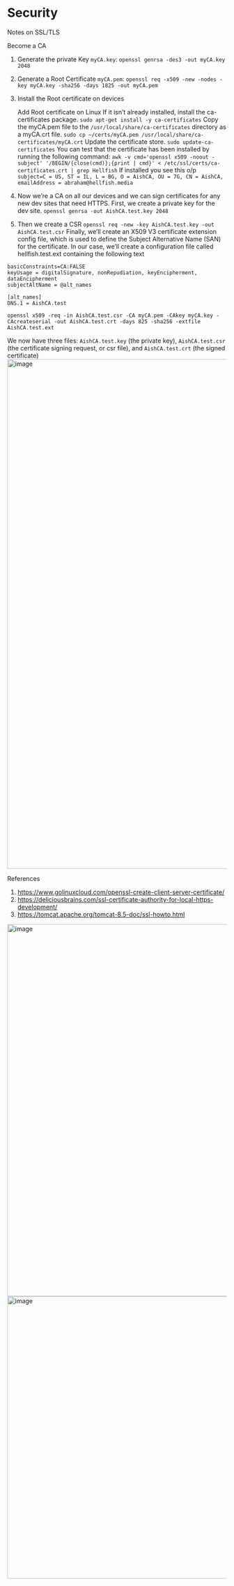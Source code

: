 # Security
Notes on SSL/TLS

Become a CA
1. Generate the private Key `myCA.key`:  `openssl genrsa -des3 -out myCA.key 2048`
2. Generate a Root Certificate `myCA.pem`:  `openssl req -x509 -new -nodes -key myCA.key -sha256 -days 1825 -out myCA.pem`
3. Install the Root certificate on devices

   Add Root certificate on Linux
    If it isn’t already installed, install the ca-certificates package.
    `sudo apt-get install -y ca-certificates`
    Copy the myCA.pem file to the `/usr/local/share/ca-certificates` directory as a myCA.crt file.
    `sudo cp ~/certs/myCA.pem /usr/local/share/ca-certificates/myCA.crt`
    Update the certificate store.
    `sudo update-ca-certificates`
    You can test that the certificate has been installed by running the following command:
    `awk -v cmd='openssl x509 -noout -subject' '/BEGIN/{close(cmd)};{print | cmd}' < /etc/ssl/certs/ca-certificates.crt | grep Hellfish`
    If installed you see this o/p
   ` subject=C = US, ST = IL, L = BG, O = AishCA, OU = 7G, CN = AishCA, emailAddress = abraham@hellfish.media`
    
4. Now we’re a CA on all our devices and we can sign certificates for any new dev sites that need HTTPS. First, we create a private key for the dev site.
    `openssl genrsa -out AishCA.test.key 2048`
5. Then we create a CSR
    `openssl req -new -key AishCA.test.key -out AishCA.test.csr`
Finally, we’ll create an X509 V3 certificate extension config file, which is used to define the Subject Alternative Name (SAN) for the certificate. In our case, we’ll create a configuration file called hellfish.test.ext containing the following text
```authorityKeyIdentifier=keyid,issuer
basicConstraints=CA:FALSE
keyUsage = digitalSignature, nonRepudiation, keyEncipherment, dataEncipherment
subjectAltName = @alt_names

[alt_names]
DNS.1 = AishCA.test
```

`openssl x509 -req -in AishCA.test.csr -CA myCA.pem -CAkey myCA.key -CAcreateserial -out AishCA.test.crt -days 825 -sha256 -extfile AishCA.test.ext`

We now have three files: `AishCA.test.key` (the private key), `AishCA.test.csr` (the certificate signing request, or csr file), and `AishCA.test.crt` (the signed certificate)
<img width="1168" alt="image" src="https://user-images.githubusercontent.com/49971693/197408465-9e2752ee-8744-40d1-97c0-dcf9c3ec6493.png">


References
1. https://www.golinuxcloud.com/openssl-create-client-server-certificate/
2. https://deliciousbrains.com/ssl-certificate-authority-for-local-https-development/
3. https://tomcat.apache.org/tomcat-8.5-doc/ssl-howto.html


<img width="853" alt="image" src="https://user-images.githubusercontent.com/49971693/197408589-e6b23b88-0c0c-4edb-b752-830ce8dd165a.png">
<img width="647" alt="image" src="https://user-images.githubusercontent.com/49971693/197408610-6af90c7f-6995-40af-b249-51e29ad3b3f6.png">


